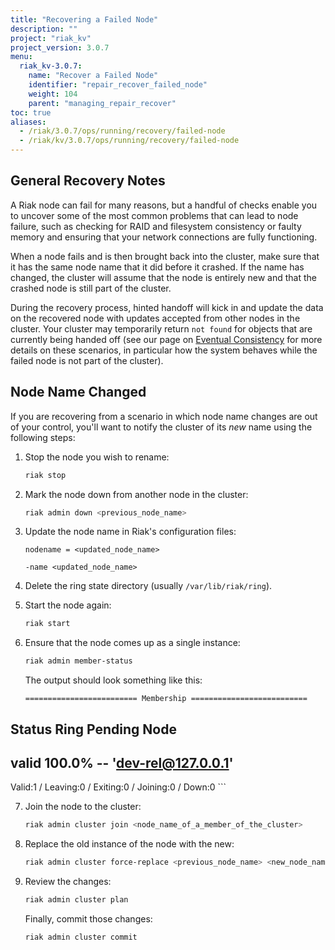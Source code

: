 ```yaml
---
title: "Recovering a Failed Node"
description: ""
project: "riak_kv"
project_version: 3.0.7
menu:
  riak_kv-3.0.7:
    name: "Recover a Failed Node"
    identifier: "repair_recover_failed_node"
    weight: 104
    parent: "managing_repair_recover"
toc: true
aliases:
  - /riak/3.0.7/ops/running/recovery/failed-node
  - /riak/kv/3.0.7/ops/running/recovery/failed-node
---
```


## General Recovery Notes

A Riak node can fail for many reasons, but a handful of checks enable you to
uncover some of the most common problems that can lead to node failure,
such as checking for RAID and filesystem consistency or faulty memory and
ensuring that your network connections are fully functioning.

When a node fails and is then brought back into the cluster, make sure that it has the same node name that it did before it crashed. If the name has changed, the cluster will assume that the node is entirely new and that the crashed node is still part of the cluster.

During the recovery process, hinted handoff will kick in and update the data on
the recovered node with updates accepted from other nodes in the cluster. Your
cluster may temporarily return `not found` for objects that are currently
being handed off (see our page on [Eventual Consistency](../../../learn/concepts/eventual-consistency) for more details on
these scenarios, in particular how the system behaves while the failed node is
not part of the cluster).

## Node Name Changed

If you are recovering from a scenario in which node name changes are out of
your control, you'll want to notify the cluster of its *new* name using the
following steps:

1. Stop the node you wish to rename:

    ```bash
    riak stop
    ```

2. Mark the node down from another node in the cluster:

    ```bash
    riak admin down <previous_node_name>
    ```

3. Update the node name in Riak's configuration files:

    ```riakconf
    nodename = <updated_node_name>
    ```

    ```vmargs
    -name <updated_node_name>
    ```

4. Delete the ring state directory (usually `/var/lib/riak/ring`).

5. Start the node again:

    ```bash
    riak start
    ```

6. Ensure that the node comes up as a single instance:

    ```bash
    riak admin member-status
    ```

    The output should look something like this:

    ```
    ========================= Membership ==========================
Status     Ring    Pending    Node
---------------------------------------------------------------
valid     100.0%      --      'dev-rel@127.0.0.1'
---------------------------------------------------------------
Valid:1 / Leaving:0 / Exiting:0 / Joining:0 / Down:0
    ```

7. Join the node to the cluster:

    ```bash
    riak admin cluster join <node_name_of_a_member_of_the_cluster>
    ```

8. Replace the old instance of the node with the new:

    ```bash
    riak admin cluster force-replace <previous_node_name> <new_node_name>
    ```

9. Review the changes:

    ```bash
    riak admin cluster plan
    ```

    Finally, commit those changes:

    ```bash
    riak admin cluster commit
    ```

